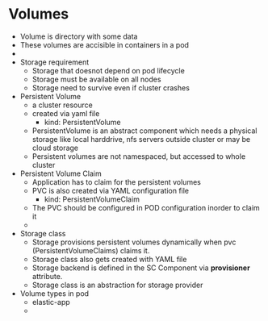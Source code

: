 # Volumes

-   Volume is directory with some data
-   These volumes are accisible in containers in a pod
-   
-   Storage requirement
    -   Storage that doesnot depend on pod lifecycle
    -   Storage must be available on all nodes
    -   Storage need to survive even if cluster crashes
-   Persistent Volume
    -   a cluster resource
    -   created via yaml file
        -   kind: PersistentVolume
    -   PersistentVolume is an abstract component which needs a physical storage like local harddrive, nfs servers outside cluster or may be cloud storage
    -   Persistent volumes are not namespaced, but accessed to whole cluster
-   Persistent Volume Claim
    -   Application has to claim for the persistent volumes
    -   PVC is also created via YAML configuration file
        -   kind: PersistentVolumeClaim
    -   The PVC should be configured in POD configuration inorder to claim it
    -   
-   Storage class 
    -   Storage provisions persistent volumes dynamically when pvc (PersistentVolumeClaims) claims it.
    -   Storage class also gets created with YAML file
    -   Storage backend is defined in the SC Component via **provisioner** attribute.
    -   Storage class is an abstraction for storage provider
-   Volume types in pod
    -   elastic-app
    -   